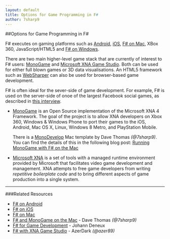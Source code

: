 ```yaml
---
layout: default
title: Options for Game Programming in F#
author: 7sharp9
---
```

##Options for Game Programming in F#

F# executes on gaming platforms such as  [Android](/use/android/), [iOS](/use/ios/), 
[F# on Mac](/use/mac/), XBox 360, JavaScript/HTML5 and [F# on Windows](/use/windows/).

There are two main higher-level game stack that are currently of 
interest to F# users: [MonoGame][1] and 
[Microsoft XNA Game Studio][2].  Both can be used for either full blown games or 3D 
data visualisations.  An HTML5 framework such as [WebSharper](http://websharper.com) can also
be used for browser-based game development.

F# is often ideal for the sever-side of game development. For example, F# is used on the server-side
of onoe of the largest Facebook social games, as described in 
[this interview](http://www.dotnetrocks.com/default.aspx?ShowNum=846).


* [MonoGame][1] is an Open Source implementation of the Microsoft XNA 4 Framework. The 
  goal of the project is to allow XNA developers on Xbox 360, Windows & Windows Phone to port 
  their games to the iOS, Android, Mac OS X, Linux, Windows 8 Metro, and PlayStation 
  Mobile.  

  There is a [MonoDevelop][7] Mac template by Dave Thomas *(@7sharp9)*.  You can find the details of this in the following blog 
  post: [Running MonoGame with F# on the Mac][3]

* [Microsoft XNA][2] is a set of tools with a managed runtime environment provided by Microsoft that 
  facilitates video game development and management. XNA attempts to free game developers from writing 
  *repetitive boilerplate code* and to bring different aspects of game production into a single system.  

- - -

###Related Resources
*   [F# on Android](/use/android/) 
*   [F# on iOS](/use/ios/) 
*   [F# on Mac](/use/mac/) 
*   [F# and MonoGame on the Mac][3] - Dave Thomas *(@7sharp9)*
*   [F# for Game Development][4] - Johann Deneux 
*   [F# with XNA Game Studio][5] - AzerDark *(@azer89)*

[1]: http://monogame.codeplex.com
[2]: http://msdn.microsoft.com/en-us/aa937791.aspx
[3]: http://7sharpnine.com/posts/Fsharp-and-MonoGame-on-the-Mac/
[4]: http://sharp-gamedev.blogspot.co.uk
[5]: http://azerdark.wordpress.com/2011/04/05/f-with-xna-game-studio/
[6]: http://www.microsoft.com/visualstudio/
[7]: http://monodevelop.com
